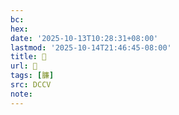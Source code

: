 ```yaml
---
bc:
hex:
date: '2025-10-13T10:28:31+08:00'
lastmod: '2025-10-14T21:46:45-08:00'
title: 􄯵
url: 􄯵
tags: [臁]
src: DCCV
note:
---
```

